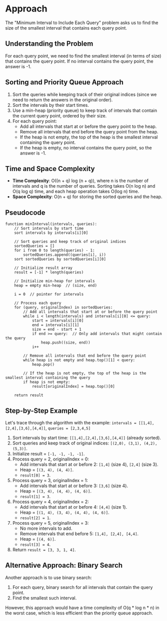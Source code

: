 # Approach

The "Minimum Interval to Include Each Query" problem asks us to find the size
of the smallest interval that contains each query point.

## Understanding the Problem

For each query point, we need to find the smallest interval (in terms of size)
that contains the query point. If no interval contains the query point, the
answer is -1.

## Sorting and Priority Queue Approach

1. Sort the queries while keeping track of their original indices (since we
   need to return the answers in the original order).
2. Sort the intervals by their start times.
3. Use a min-heap (priority queue) to keep track of intervals that contain the
   current query point, ordered by their size.
4. For each query point:
   - Add all intervals that start at or before the query point to the heap.
   - Remove all intervals that end before the query point from the heap.
   - If the heap is not empty, the top of the heap is the smallest interval containing the query point.
   - If the heap is empty, no interval contains the query point, so the answer is -1.

## Time and Space Complexity

- **Time Complexity**: O((n + q) log (n + q)), where n is the number of intervals and q is the number of queries. Sorting takes O(n log n) and O(q log q) time, and each heap operation takes O(log n) time.
- **Space Complexity**: O(n + q) for storing the sorted queries and the heap.

## Pseudocode

```
function minInterval(intervals, queries):
    // Sort intervals by start time
    sort intervals by intervals[i][0]
    
    // Sort queries and keep track of original indices
    sortedQueries = []
    for i from 0 to length(queries) - 1:
        sortedQueries.append((queries[i], i))
    sort sortedQueries by sortedQueries[i][0]
    
    // Initialize result array
    result = [-1] * length(queries)
    
    // Initialize min-heap for intervals
    heap = empty min-heap  // (size, end)
    
    i = 0  // pointer for intervals
    
    // Process each query
    for (query, originalIndex) in sortedQueries:
        // Add all intervals that start at or before the query point
        while i < length(intervals) and intervals[i][0] <= query:
            start = intervals[i][0]
            end = intervals[i][1]
            size = end - start + 1
            if end >= query:  // Only add intervals that might contain the query
                heap.push((size, end))
            i++
        
        // Remove all intervals that end before the query point
        while heap is not empty and heap.top()[1] < query:
            heap.pop()
        
        // If the heap is not empty, the top of the heap is the smallest interval containing the query
        if heap is not empty:
            result[originalIndex] = heap.top()[0]
    
    return result
```

## Step-by-Step Example

Let's trace through the algorithm with the example:
`intervals = [[1,4],[2,4],[3,6],[4,4]]`, `queries = [2,3,4,5]`

1. Sort intervals by start time: `[[1,4],[2,4],[3,6],[4,4]]` (already sorted).
2. Sort queries and keep track of original indices: `[(2,0), (3,1), (4,2), (5,3)]`.
3. Initialize result = `[-1, -1, -1, -1]`.
4. Process query = 2, originalIndex = 0:
   - Add intervals that start at or before 2: `[1,4]` (size 4), `[2,4]` (size 3).
   - Heap = `[(3, 4), (4, 4)]`.
   - `result[0] = 3`.
5. Process query = 3, originalIndex = 1:
   - Add intervals that start at or before 3: `[3,6]` (size 4).
   - Heap = `[(3, 4), (4, 4), (4, 6)]`.
   - `result[1] = 3`.
6. Process query = 4, originalIndex = 2:
   - Add intervals that start at or before 4: `[4,4]` (size 1).
   - Heap = `[(1, 4), (3, 4), (4, 4), (4, 6)]`.
   - `result[2] = 1`.
7. Process query = 5, originalIndex = 3:
   - No more intervals to add.
   - Remove intervals that end before 5: `[1,4], [2,4], [4,4]`.
   - Heap = `[(4, 6)]`.
   - `result[3] = 4`.
8. Return `result = [3, 3, 1, 4]`.

## Alternative Approach: Binary Search

Another approach is to use binary search:
1. For each query, binary search for all intervals that contain the query point.
2. Find the smallest such interval.

However, this approach would have a time complexity of O(q * log n * n) in the
worst case, which is less efficient than the priority queue approach.
